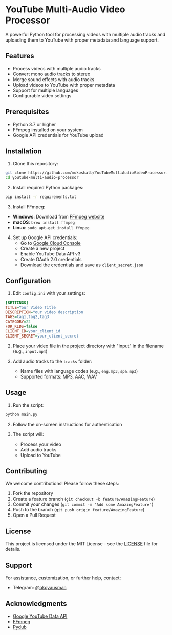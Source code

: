 # YouTube Multi-Audio Video Processor

A powerful Python tool for processing videos with multiple audio tracks and uploading them to YouTube with proper metadata and language support.

## Features

- Process videos with multiple audio tracks
- Convert mono audio tracks to stereo
- Merge sound effects with audio tracks
- Upload videos to YouTube with proper metadata
- Support for multiple languages
- Configurable video settings

## Prerequisites

- Python 3.7 or higher
- FFmpeg installed on your system
- Google API credentials for YouTube upload

## Installation

1. Clone this repository:
```bash
git clone https://github.com/mokoshalb/YouTubeMultiAudioVideoProcessor.git
cd youtube-multi-audio-processor
```

2. Install required Python packages:
```bash
pip install -r requirements.txt
```

3. Install FFmpeg:
- **Windows**: Download from [FFmpeg website](https://ffmpeg.org/download.html)
- **macOS**: `brew install ffmpeg`
- **Linux**: `sudo apt-get install ffmpeg`

4. Set up Google API credentials:
   - Go to [Google Cloud Console](https://console.cloud.google.com/)
   - Create a new project
   - Enable YouTube Data API v3
   - Create OAuth 2.0 credentials
   - Download the credentials and save as `client_secret.json`

## Configuration

1. Edit `config.ini` with your settings:
```ini
[SETTINGS]
TITLE=Your Video Title
DESCRIPTION=Your video description
TAGS=tag1,tag2,tag3
CATEGORY=22
FOR_KIDS=false
CLIENT_ID=your_client_id
CLIENT_SECRET=your_client_secret
```

2. Place your video file in the project directory with "input" in the filename (e.g., `input.mp4`)

3. Add audio tracks to the `tracks` folder:
   - Name files with language codes (e.g., `eng.mp3`, `spa.mp3`)
   - Supported formats: MP3, AAC, WAV

## Usage

1. Run the script:
```bash
python main.py
```

2. Follow the on-screen instructions for authentication

3. The script will:
   - Process your video
   - Add audio tracks
   - Upload to YouTube

## Contributing

We welcome contributions! Please follow these steps:

1. Fork the repository
2. Create a feature branch (`git checkout -b feature/AmazingFeature`)
3. Commit your changes (`git commit -m 'Add some AmazingFeature'`)
4. Push to the branch (`git push origin feature/AmazingFeature`)
5. Open a Pull Request

## License

This project is licensed under the MIT License - see the [LICENSE](LICENSE) file for details.

## Support

For assistance, customization, or further help, contact:
- Telegram: [@okoyausman](https://t.me/okoyausman)

## Acknowledgments

- [Google YouTube Data API](https://developers.google.com/youtube/v3)
- [FFmpeg](https://ffmpeg.org/)
- [Pydub](https://github.com/jiaaro/pydub) 